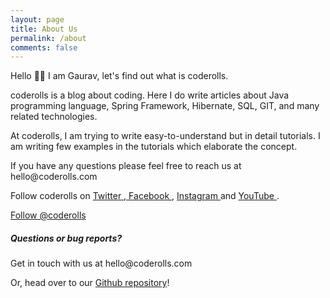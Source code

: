 ```yaml
---
layout: page
title: About Us
permalink: /about
comments: false
---
```


<div class="row justify-content-between">
<!--<div class="col-md-8 pr-5">-->
<div>
<p>Hello 👋🏼 I am Gaurav, 
let's find out what is coderolls.</p>

<p>coderolls is a blog about coding. Here I do write articles about Java programming language, Spring Framework, Hibernate, SQL, GIT, and many related technologies. </p>

<p>At coderolls, I am trying to write easy-to-understand but in detail tutorials. I am writing few examples in the tutorials which elaborate the concept.</p>

<p>If you have any questions please feel free to reach us at hello@coderolls.com</p>

<p>Follow coderolls on <a target="_blank"  href="https://twitter.com/coderolls">Twitter <i class="fab fa-twitter"></i></a>,<a target="_blank"  href="https://fb.com/coderolls"> Facebook <i class="fab fa-facebook-square"></i></a>, <a target="_blank" href="https://www.instagram.com/coderolls/">Instagram  <i class="fab fa-instagram"></i></a> and <a target="_blank" href="https://www.youtube.com/channel/UCl31HHUdQbSHOQfc9L-wo3w" >YouTube <i class="fab fa-youtube-square"></i></a>.</p>

<div>
<a href="https://twitter.com/coderolls?ref_src=twsrc%5Etfw" class="twitter-follow-button" data-show-count="false">Follow @coderolls</a><script async src="https://platform.twitter.com/widgets.js" charset="utf-8"></script>
</div>

<div id="fb-root"></div>
<script async defer crossorigin="anonymous" src="https://connect.facebook.net/en_GB/sdk.js#xfbml=1&version=v4.0&appId=1670396926597526&autoLogAppEvents=1"></script>

<div class="fb-like" data-href="https://www.facebook.com/coderolls" data-width="" data-layout="button" data-action="like" data-size="small" data-show-faces="false" data-share="true"></div>

<p></p>
<p></p>


<h5>Questions or bug reports?</h5>

<p>Get in touch with us at hello@coderolls.com</p>

<p>Or, head over to our <a href="https://github.com/coderolls/coderolls.github.io">Github repository</a>!</p>

</div>

</div>
